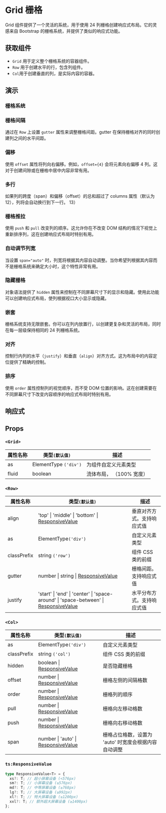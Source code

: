 # Grid 栅格

Grid 组件提供了一个灵活的系统，用于使用 24 列栅格创建响应式布局。它的灵感来自 Bootstrap 的栅格系统，并提供了类似的响应式功能。

## 获取组件

<!--{include:<import-guide>}-->

- `Grid` 用于定义整个栅格系统的容器组件。
- `Row` 用于创建水平的行，包含列组件。
- `Col`用于创建垂直的列，是实际内容的容器。

## 演示

### 栅格系统

<!--{include:`basic.md`}-->

### 栅格间隔

通过在 `Row` 上设置 `gutter` 属性来调整栅格间距。gutter 在保持栅格对齐的同时创建列之间的水平间距。

<!--{include:`gutter.md`}-->

### 偏移

使用 `offset` 属性将列向右偏移。例如，`offset={4}` 会将元素向右偏移 4 列。这对于创建间隙或在栅格中居中内容非常有用。

<!--{include:`offset.md`}-->

### 多行

如果列的跨度（span）和偏移（offset）的总和超过了 columns 属性（默认为 12），列将会自动换行到下一行。
13）
<!--{include:`multiple-rows.md`}-->

### 栅格推拉

使用 `push` 和 `pull` 改变列的顺序。这允许你在不改变 DOM 结构的情况下视觉上重新排序列，这在创建响应式布局时特别有用。

<!--{include:`pull-push.md`}-->

### 自动调节列宽

当设置 `span="auto"` 时，列宽将根据其内容自动调整。当你希望列根据其内容而不是栅格系统来确定大小时，这个特性非常有用。

<!--{include:`auto.md`}-->

### 隐藏栅格

对象语法提供了 `hidden` 属性来控制在不同屏幕尺寸下的显示和隐藏。使用此功能可以创建响应式布局，使列根据视口大小显示或隐藏。

<!--{include:`hidden.md`}-->

### 嵌套

栅格系统支持无限嵌套。你可以在列内放置行，以创建更复杂和灵活的布局，同时在每一层级保持相同的 24 列栅格系统。

<!--{include:`nested.md`}-->

### 对齐

控制行内列的水平（`justify`）和垂直（`align`）对齐方式。这为布局中的内容定位提供了精确的控制。

<!--{include:`justify-align.md`}-->

### 排序

使用 `order` 属性控制列的视觉顺序，而不受 DOM 位置的影响。这在创建需要在不同屏幕尺寸下改变内容顺序的响应式布局时特别有用。

<!--{include:`order.md`}-->

## 响应式

<!--{include:<example-responsive>}-->

## Props

### `<Grid>`

| 属性名称 | 类型`(默认值)`        | 描述                     |
| -------- | --------------------- | ------------------------ |
| as       | ElementType `('div')` | 为组件自定义元素类型     |
| fluid    | boolean               | 流体布局， （100% 宽度） |

### `<Row>`

| 属性名称    | 类型`(默认值)`                                                                                     | 描述                       |
| ----------- | -------------------------------------------------------------------------------------------------- | -------------------------- |
| align       | 'top' \| 'middle' \| 'bottom' \| [ResponsiveValue][responsive]                                     | 垂直对齐方式。支持响应式值 |
| as          | ElementType`('div')`                                                                               | 自定义元素类型             |
| classPrefix | string `('row')`                                                                                   | 组件 CSS 类的前缀          |
| gutter      | number \| string \| [ResponsiveValue][responsive]                                                  | 栅格间距。支持响应式值     |
| justify     | 'start' \| 'end' \| 'center' \| 'space-around' \| 'space-between' \| [ResponsiveValue][responsive] | 水平分布方式。支持响应式值 |

### `<Col>`

| 属性名称    | 类型`(默认值)`                                    | 描述                                                 |
| ----------- | ------------------------------------------------- | ---------------------------------------------------- |
| as          | ElementType`('div')`                              | 自定义元素类型                                       |
| classPrefix | string `('col')`                                  | 组件 CSS 类的前缀                                    |
| hidden      | boolean \| [ResponsiveValue][responsive]          | 是否隐藏栅格                                         |
| offset      | number \| [ResponsiveValue][responsive]           | 栅格左侧的间隔格数                                   |
| order       | number \| [ResponsiveValue][responsive]           | 栅格列的顺序                                         |
| pull        | number \| [ResponsiveValue][responsive]           | 栅格向左移动格数                                     |
| push        | number \| [ResponsiveValue][responsive]           | 栅格向右移动格数                                     |
| span        | number \| 'auto' \| [ResponsiveValue][responsive] | 栅格占位格数，设置为 'auto' 时宽度会根据内容自动调整 |

### `ts:ResponsiveValue`

```ts
type ResponsiveValue<T> = {
  xs?: T; // 超小屏幕设备 (<576px)
  sm?: T; // 小屏幕设备 (≥576px)
  md?: T; // 中等屏幕设备 (≥768px)
  lg?: T; // 大屏幕设备 (≥992px)
  xl?: T; // 特大屏幕设备 (≥1200px)
  xxl?: T; // 额外超大屏幕设备 (≥1400px)
};
```

[responsive]: #code-ts-responsive-value-code
